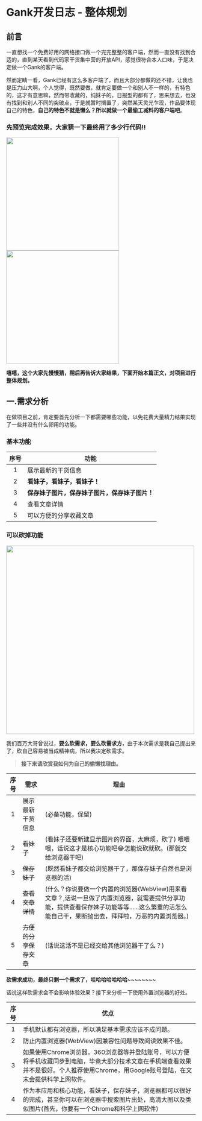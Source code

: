 # Gank开发日志 - 整体规划

## 前言

 一直想找一个免费好用的网络接口做一个完完整整的客户端，然而一直没有找到合适的，直到某天看到代码家干货集中营的开放API，感觉很符合本人口味，于是决定做一个Gank的客户端。

 然而定睛一看，Gank已经有这么多客户端了，而且大部分都做的还不错，让我也是压力山大啊，个人觉得，既然要做，就肯定要做一个和别人不一样的，有特色的，这才有意思嘛，然而带收藏的，纯妹子的，日报型的都有了，思来想去，也没有找到和别人不同的突破点，于是就暂时搁置了，突然某天灵光乍现，作品要体现自己的特色，**自己的特色不就是懒么？所以就做一个最偷工减料的客户端吧**。

### 先预览完成效果，大家猜一下最终用了多少行代码:bangbang:

<img src="http://ww2.sinaimg.cn/large/005Xtdi2jw1f2ixxuzwpmj30u01hcjsk.jpg" width="300" />
<img src="http://ww2.sinaimg.cn/large/005Xtdi2gw1f2iy0ldkbvj30u01hc76r.jpg" width="300" />

**嘻嘻，这个大家先慢慢猜，稍后再告诉大家结果，下面开始本篇正文，对项目进行整体规划。**

## 一.需求分析

 在做项目之前，肯定要首先分析一下都需要哪些功能，以免花费大量精力结果实现了一些并没有什么卵用的功能。
 
### 基本功能

序号 | 功能
:---:|--------------
  1  | 展示最新的干货信息
  2  | **看妹子，看妹子，看妹子！**
  3  | **保存妹子图片，保存妹子图片，保存妹子图片！**
  4  | 查看文章详情
  5  | 可以方便的分享收藏文章


### 可以砍掉功能

<img src="http://ww1.sinaimg.cn/large/005Xtdi2jw1f2lnqg0aioj30u00ammy8.jpg" width=500 />

我们百万大哥曾说过，**要么砍需求，要么砍需求方**，由于本次需求是我自己提出来了，砍自己容易被当成精神病，所以我决定砍需求。

> **接下来请欣赏我如何为自己的偷懒找理由。**

序号 | 需求                  | 理由
:---:|-----------------------|----------------
  1  | 展示最新干货信息      | (必备功能，保留)
  2  | ~~看妹子~~            | (看妹子还要新建显示图片的界面，太麻烦，砍了) 喂喂喂，话说这才是核心功能吧:joy:怎能说砍就砍。(那就交给浏览器干吧)
  3 | ~~保存妹子~~           | (既然看妹子都交给浏览器干了，那保存妹子自然也是浏览器的活)
  4 | ~~查看文章详情~~       |(什么？你说要做一个内置的浏览器(WebView)用来看文章？,话说一旦做了内置浏览器，就需要提供分享功能，提供查看保存妹子功能等等......这么繁重的活怎么能自己干，果断抛出去，拜拜啦，万恶的内置浏览器。)
  5 | ~~方便的分享保存文章~~ | (话说这活不是已经交给其他浏览器干了么？)

**砍需求成功，最终只剩一个需求了，哇哈哈哈哈哈哈~~~~~~~~**

话说这样砍需求会不会影响体验效果？接下来分析一下使用外置浏览器的好处。

序号 | 优点
:---:|---------
  1  | 手机默认都有浏览器，所以满足基本需求应该不成问题。
  2  | 防止内置浏览器(WebView)因兼容性问题导致阅读效果不佳。
  3  | 如果使用Chrome浏览器，360浏览器等并登陆账号，可以方便将手机收藏同步到电脑，毕竟大部分技术文章在手机端查看效果并不是很好。个人推荐使用Chrome，用Google账号登陆，在文末会提供科学上网软件。
  4  | 作为本应用和核心功能，看妹子，保存妹子，浏览器都可以很好的完成，甚至你可以在浏览器中搜索图片出处，高清大图以及类似图片(首先，你要有一个Chrome和科学上网软件)
  
  







